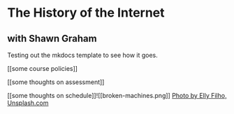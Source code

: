 # The History of the Internet
## with Shawn Graham

Testing out the mkdocs template to see how it goes.

[[some course policies]]

[[some thoughts on assessment]]

[[some thoughts on schedule]]![[broken-machines.png]]
[Photo by Elly Filho, Unsplash.com](https://unsplash.com/photos/uKB4O22KMMk)